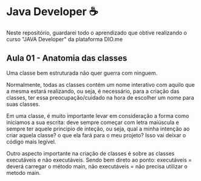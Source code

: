 # Java Developer ☕
Neste repositório, guardarei todo o aprendizado que obtive realizando o curso "JAVA Developer" da plataforma DIO.me

## Aula 01 - Anatomia das classes

Uma classe bem estruturada não quer guerra com ninguem.

Normalmente, todas as classes contém um nome interativo com aquilo que a mesma estará realizando, ou seja, é necessário, para a criação das classes, ter essa preocupação/cuidado na hora de escolher um nome para suas classes.

Em uma classe, é muito importante levar em consideração a forma como iniciamos a sua escrita: deve sempre começar com letra maiúscula e sempre ter aquele principio de inteção, ou seja, qual a minha intenção ao criar aquela classe? o que ela fará para o meu projeto? Isso vai deixar o código mais legível.

Outro aspecto importante na criação de classes é sobre as classes executáveis e não executáveis. Sendo bem direto ao ponto: executáveis = deverá carregar o método main, não executáveis = não precisa utilizar o metodo main.
